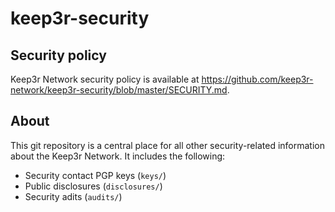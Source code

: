 # keep3r-security

## Security policy

Keep3r Network security policy is available at <https://github.com/keep3r-network/keep3r-security/blob/master/SECURITY.md>.

## About

This git repository is a central place for all other security-related information about the Keep3r Network. It includes the following:

- Security contact PGP keys (`keys/`)
- Public disclosures (`disclosures/`)
- Security adits (`audits/`)
